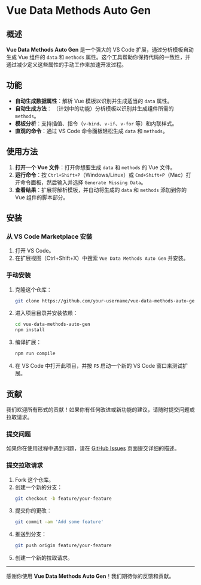 # Vue Data Methods Auto Gen

## 概述

**Vue Data Methods Auto Gen** 是一个强大的 VS Code 扩展，通过分析模板自动生成 Vue 组件的 `data` 和 `methods` 属性。这个工具帮助你保持代码的一致性，并通过减少定义这些属性的手动工作来加速开发过程。

## 功能

- **自动生成数据属性**：解析 Vue 模板以识别并生成适当的 `data` 属性。
- **自动生成方法**： （计划中的功能）分析模板以识别并生成组件所需的 `methods`。
- **模板分析**：支持插值、指令（`v-bind`、`v-if`、`v-for` 等）和内联样式。
- **直观的命令**：通过 VS Code 命令面板轻松生成 `data` 和 `methods`。

## 使用方法

1. **打开一个 Vue 文件**：打开你想要生成 `data` 和 `methods` 的 Vue 文件。
2. **运行命令**：按 `Ctrl+Shift+P`（Windows/Linux）或 `Cmd+Shift+P`（Mac）打开命令面板，然后输入并选择 `Generate Missing Data`。
3. **查看结果**：扩展将解析模板，并自动将生成的 `data` 和 `methods` 添加到你的 Vue 组件的脚本部分。

## 安装

### 从 VS Code Marketplace 安装

1. 打开 VS Code。
2. 在扩展视图（Ctrl+Shift+X）中搜索 `Vue Data Methods Auto Gen` 并安装。

### 手动安装

1. 克隆这个仓库：
   ```sh
   git clone https://github.com/your-username/vue-data-methods-auto-gen.git
   ```
2. 进入项目目录并安装依赖：
   ```sh
   cd vue-data-methods-auto-gen
   npm install
   ```
3. 编译扩展：
   ```sh
   npm run compile
   ```
4. 在 VS Code 中打开此项目，并按 `F5` 启动一个新的 VS Code 窗口来测试扩展。

## 贡献

我们欢迎所有形式的贡献！如果你有任何改进或新功能的建议，请随时提交问题或拉取请求。

### 提交问题

如果你在使用过程中遇到问题，请在 [GitHub Issues](https://github.com/your-username/vue-data-methods-auto-gen/issues) 页面提交详细的描述。

### 提交拉取请求

1. Fork 这个仓库。
2. 创建一个新的分支：
   ```sh
   git checkout -b feature/your-feature
   ```
3. 提交你的更改：
   ```sh
   git commit -am 'Add some feature'
   ```
4. 推送到分支：
   ```sh
   git push origin feature/your-feature
   ```
5. 创建一个新的拉取请求。

---

感谢你使用 **Vue Data Methods Auto Gen**！我们期待你的反馈和贡献。
